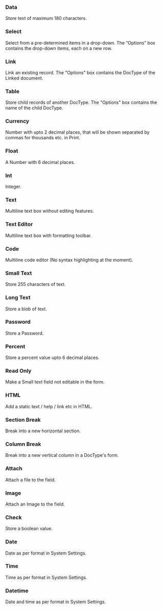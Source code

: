 ### Data
Store text of maximum 180 characters.

### Select
Select from a pre-determined items in a drop-down. The “Options” box contains
the drop-down items, each on a new row.

### Link
Link an existing record. The "Options" box contains the DocType of the Linked
document.

### Table
Store child records of another DocType. The "Options" box contains the name of
the child DocType.

### Currency
Number with upto 2 decimal places, that will be shown separated by commas for
thousands etc. in Print.

### Float
A Number with 6 decimal places.

### Int 
Integer.

### Text
Multiline text box without editing features.

### Text Editor
Multiline text box with formatting toolbar.

### Code
Multiline code editor (No syntax highlighting at the moment).

### Small Text
Store 255 characters of text.

### Long Text
Store a blob of text.

### Password
Store a Password.
<!-- FIXME: Does it hash it? -->

### Percent
Store a percent value upto 6 decimal places.

### Read Only
Make a Small text field not editable in the form.

### HTML
Add a static text / help / link etc in HTML.

### Section Break
Break into a new horizontal section.

### Column Break
Break into a new vertical column in a DocType's form.

### Attach
Attach a file to the field.

### Image
Attach an Image to the field.

### Check
Store a boolean value.

### Date
Date as per format in System Settings.

### Time
Time as per format in System Settings.

### Datetime
Date and time as per format in System Settings.

